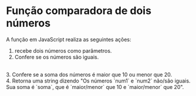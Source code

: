 # Função comparadora de dois números

A função em JavaScript realiza as seguintes ações:<br>
1. recebe dois números como parâmetros.<br>
2. Confere se os números são iguais.
<br>
3. Confere se a soma dos números é maior que 10 ou menor que 20. 
<br>
4. Retorna uma string dizendo "Os números `num1` e `num2` não/são iguais. Sua soma é `soma`, que é `maior/menor` que 10 e `maior/menor` que 20".

